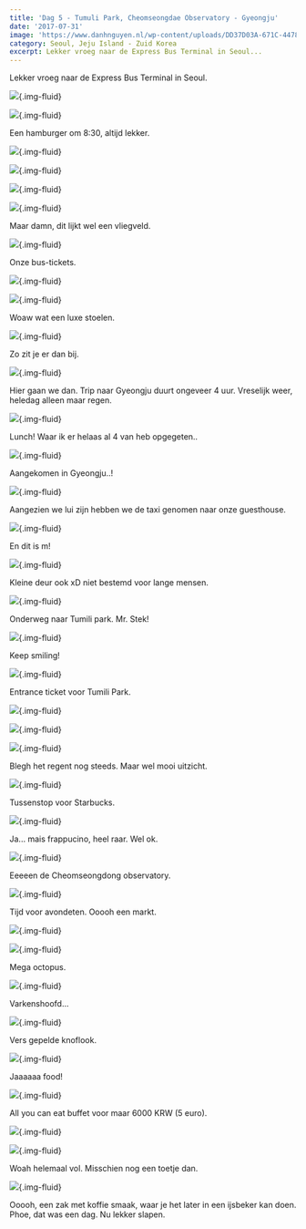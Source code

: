 ```yaml
---
title: 'Dag 5 - Tumuli Park, Cheomseongdae Observatory - Gyeongju'
date: '2017-07-31'
image: 'https://www.danhnguyen.nl/wp-content/uploads/DD37D03A-671C-4478-9A7E-63948807E641-700x394.jpg'
category: Seoul, Jeju Island - Zuid Korea
excerpt: Lekker vroeg naar de Express Bus Terminal in Seoul...
---
```


Lekker vroeg naar de Express Bus Terminal in Seoul.

![](https://www.danhnguyen.nl/wp-content/uploads/BC0FABF7-1406-4F4B-94D2-5CCA131D0FB8-700x394.jpg){.img-fluid}

![](https://www.danhnguyen.nl/wp-content/uploads/3A27B3D1-054F-4CA1-A89C-C9506FB61D71-700x394.jpg){.img-fluid}

Een hamburger om 8:30, altijd lekker.

![](https://www.danhnguyen.nl/wp-content/uploads/D2F49E5F-05C9-446A-80D2-E9E09F876634-700x394.jpg){.img-fluid}

![](https://www.danhnguyen.nl/wp-content/uploads/95E7C66F-0B7C-4675-9E32-962A51F8A464-700x394.jpg){.img-fluid}

![](https://www.danhnguyen.nl/wp-content/uploads/2890DD9C-80C1-4E82-A8D9-D2E79A58A8AD-700x394.jpg){.img-fluid}

![](https://www.danhnguyen.nl/wp-content/uploads/FB7A147D-C146-4AFA-A64F-C91AF203DA86-700x394.jpg){.img-fluid}

Maar damn, dit lijkt wel een vliegveld.

![](https://www.danhnguyen.nl/wp-content/uploads/196C9C64-CF58-4982-8D8A-CFC59C26776E-700x394.jpg){.img-fluid}

Onze bus-tickets.

![](https://www.danhnguyen.nl/wp-content/uploads/C4B663E1-41EC-4AB8-8220-AD158F660B5B-700x394.jpg){.img-fluid}

![](https://www.danhnguyen.nl/wp-content/uploads/50F55292-E082-43FF-AE15-0E3535059CB7-700x394.jpg){.img-fluid}

Woaw wat een luxe stoelen.

![](https://www.danhnguyen.nl/wp-content/uploads/8A1AFDF8-9593-4205-8B87-F89E6EBA2B31-700x394.jpg){.img-fluid}

Zo zit je er dan bij.

![](https://www.danhnguyen.nl/wp-content/uploads/861DC35E-285F-4E2A-AAF2-1B365621F7B9-700x394.jpg){.img-fluid}

Hier gaan we dan. Trip naar Gyeongju duurt ongeveer 4 uur. Vreselijk weer, heledag alleen maar regen.

![](https://www.danhnguyen.nl/wp-content/uploads/DEB9401C-B2E1-46C9-8C33-D95CD0C21B66-700x394.jpg){.img-fluid}

Lunch! Waar ik er helaas al 4 van heb opgegeten..

![](https://www.danhnguyen.nl/wp-content/uploads/A1BF07A0-2543-488F-8194-9F0E9D320BE4-700x394.jpg){.img-fluid}

Aangekomen in Gyeongju..!

![](https://www.danhnguyen.nl/wp-content/uploads/3D929B93-FEC6-498A-B44D-275074C23067-700x394.jpg){.img-fluid}

Aangezien we lui zijn hebben we de taxi genomen naar onze guesthouse.

![](https://www.danhnguyen.nl/wp-content/uploads/4A5B8D25-28DF-4D3B-955C-A7643AD0D660-700x394.jpg){.img-fluid}

En dit is m!

![](https://www.danhnguyen.nl/wp-content/uploads/8111D1C8-3D3D-4F7B-B373-ED6CF9628FD5-700x394.jpg){.img-fluid}

Kleine deur ook xD niet bestemd voor lange mensen.

![](https://www.danhnguyen.nl/wp-content/uploads/BB126099-DEBD-40ED-AC95-11CA3EC14C8A-700x394.jpg){.img-fluid}

Onderweg naar Tumili park. Mr. Stek!

![](https://www.danhnguyen.nl/wp-content/uploads/5AEBCA40-BD27-4C7E-8F27-07570FB4E479-700x394.jpg){.img-fluid}

Keep smiling!

![](https://www.danhnguyen.nl/wp-content/uploads/D2CD5D57-FAD3-489E-B1E7-5D82BE786731-700x394.jpg){.img-fluid}

Entrance ticket voor Tumili Park.

![](https://www.danhnguyen.nl/wp-content/uploads/AFC1A0EE-3A13-4ABA-9D9D-5454C47E6A16-700x394.jpg){.img-fluid}

![](https://www.danhnguyen.nl/wp-content/uploads/C7C74238-A131-4517-BC5D-F3B51A463330-700x394.jpg){.img-fluid}

![](https://www.danhnguyen.nl/wp-content/uploads/0EBB8F20-9046-49A6-914D-AAB1A2C78470-700x394.jpg){.img-fluid}

Blegh het regent nog steeds. Maar wel mooi uitzicht.

![](https://www.danhnguyen.nl/wp-content/uploads/5C0C0665-5B79-4BFD-A55C-3284D3B0268C-700x394.jpg){.img-fluid}

Tussenstop voor Starbucks.

![](https://www.danhnguyen.nl/wp-content/uploads/F118B313-4E7E-4929-82D5-586F444F3931-e1502704601957-700x868.jpg){.img-fluid}

Ja... mais frappucino, heel raar. Wel ok.

![](https://www.danhnguyen.nl/wp-content/uploads/7D4EA17A-007B-450A-9DA9-31415BB5A849-700x394.jpg){.img-fluid}

Eeeeen de Cheomseongdong observatory.

![](https://www.danhnguyen.nl/wp-content/uploads/4043743D-DC71-40E9-A7C2-24DF5AD7642D-700x394.jpg){.img-fluid}

Tijd voor avondeten. Ooooh een markt.

![](https://www.danhnguyen.nl/wp-content/uploads/CAD426BD-C76D-487F-B1DC-9AF016AE742A-700x394.jpg){.img-fluid}

![](https://www.danhnguyen.nl/wp-content/uploads/AB63BAEB-5025-462E-9723-ABFFFF986F72-700x394.jpg){.img-fluid}

Mega octopus.

![](https://www.danhnguyen.nl/wp-content/uploads/32103E73-4ECD-46AE-A388-33933537EB6D-700x394.jpg){.img-fluid}

Varkenshoofd...

![](https://www.danhnguyen.nl/wp-content/uploads/D5079122-A926-49B6-98D1-D73DCC3CA37B-700x394.jpg){.img-fluid}

Vers gepelde knoflook.

![](https://www.danhnguyen.nl/wp-content/uploads/A4225DF0-3B38-41C0-8D57-1B2DFE96943E-700x394.jpg){.img-fluid}

Jaaaaaa food!

![](https://www.danhnguyen.nl/wp-content/uploads/CEA34125-E5A5-4B81-A000-4F2ECF92B4A2-700x394.jpg){.img-fluid}

All you can eat buffet voor maar 6000 KRW (5 euro).

![](https://www.danhnguyen.nl/wp-content/uploads/4C718FD2-04D3-4585-87BC-59302A7C8B4A-700x394.jpg){.img-fluid}

![](https://www.danhnguyen.nl/wp-content/uploads/FE8D01C8-7E25-4F7C-A57E-00B639449525-700x394.jpg){.img-fluid}

Woah helemaal vol. Misschien nog een toetje dan.

![](https://www.danhnguyen.nl/wp-content/uploads/59B8C6CB-E390-44E5-8B6D-E102040E8CDB-700x394.jpg){.img-fluid}

Ooooh, een zak met koffie smaak, waar je het later in een ijsbeker kan doen.
Phoe, dat was een dag. Nu lekker slapen.
